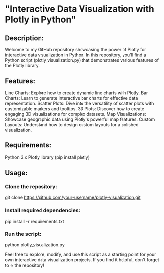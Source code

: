 # "Interactive Data Visualization with Plotly in Python"

## Description:

Welcome to my GitHub repository showcasing the power of Plotly for interactive data visualization in Python. In this repository, you'll find a Python script (plotly_visualization.py) that demonstrates various features of the Plotly library.

## Features:

Line Charts: Explore how to create dynamic line charts with Plotly.
Bar Charts: Learn to generate interactive bar charts for effective data representation.
Scatter Plots: Dive into the versatility of scatter plots with customizable markers and tooltips.
3D Plots: Discover how to create engaging 3D visualizations for complex datasets.
Map Visualizations: Showcase geographic data using Plotly's powerful map features.
Custom Layouts: Understand how to design custom layouts for a polished visualization.

## Requirements:

Python 3.x
Plotly library (pip install plotly)

## Usage:

### Clone the repository:

git clone https://github.com/your-username/plotly-visualization.git

### Install required dependencies:

pip install -r requirements.txt

### Run the script:

python plotly_visualization.py

Feel free to explore, modify, and use this script as a starting point for your own interactive data visualization projects. If you find it helpful, don't forget to ⭐️ the repository!



